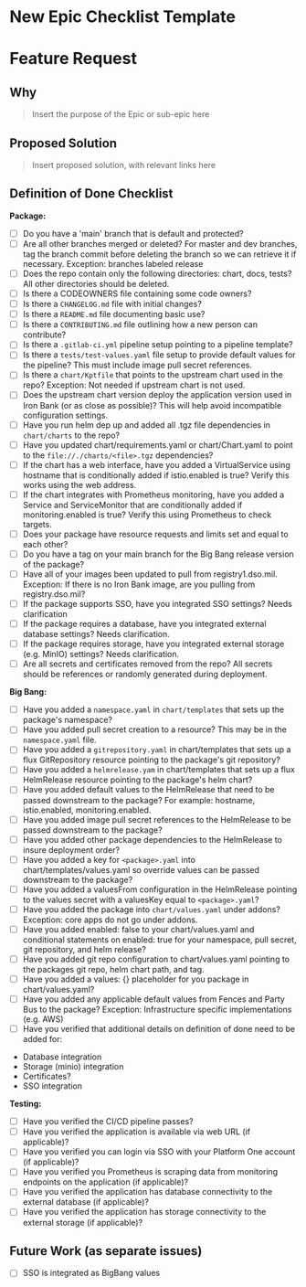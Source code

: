 # New Epic Checklist Template

# Feature Request

## Why

> Insert the purpose of the Epic or sub-epic here

## Proposed Solution

> Insert proposed solution, with relevant links here

## Definition of Done Checklist

**Package:**

- [ ] Do you have a 'main' branch that is default and protected?
- [ ] Are all other branches merged or deleted?  For master and dev branches, tag the branch commit before deleting the branch
    so we can retrieve it if necessary.  Exception: branches labeled release
- [ ] Does the repo contain only the following directories: chart, docs, tests?  All other directories should be deleted.
- [ ] Is there a CODEOWNERS file containing some code owners?
- [ ] Is there a `CHANGELOG.md` file with initial changes?
- [ ] Is there a `README.md` file documenting basic use?
- [ ] Is there a `CONTRIBUTING.md` file outlining how a new person can contribute?
- [ ] Is there a `.gitlab-ci.yml` pipeline setup pointing to a pipeline template?
- [ ] Is there a `tests/test-values.yaml` file setup to provide default values for the pipeline?  This must include image pull
      secret references.
- [ ] Is there a `chart/Kptfile` that points to the upstream chart used in the repo? Exception: Not needed if upstream chart is not used.
- [ ] Does the upstream chart version deploy the application version used in Iron Bank (or as close as possible)? This will help avoid incompatible configuration settings.
- [ ] Have you run helm dep up and added all .tgz file dependencies in `chart/charts` to the repo?
- [ ] Have you updated chart/requirements.yaml or chart/Chart.yaml to point to the `file://./charts/<file>.tgz` dependencies?
- [ ] If the chart has a web interface, have you added a VirtualService using hostname that is conditionally added if
      istio.enabled is true?  Verify this works using the web address.
- [ ] If the chart integrates with Prometheus monitoring, have you added a Service and ServiceMonitor that are conditionally
      added if monitoring.enabled is true? Verify this using Prometheus to check targets.
- [ ] Does your package have resource requests and limits set and equal to each other?
- [ ] Do you have a tag on your main branch for the Big Bang release version of the package?
- [ ] Have all of your images been updated to pull from registry1.dso.mil.  Exception: If there is no Iron Bank image, are you pulling from registry.dso.mil?
- [ ] If the package supports SSO, have you integrated SSO settings? Needs clarification
- [ ] If the package requires a database, have you integrated external database settings? Needs clarification.
- [ ] If the package requires storage, have you integrated external storage (e.g. MinIO) settings?  Needs clarification.
- [ ] Are all secrets and certificates removed from the repo?  All secrets should be references or randomly generated during deployment.

**Big Bang:**

- [ ] Have you added a `namespace.yaml` in `chart/templates` that sets up the package's namespace?
- [ ] Have you added pull secret creation to a resource?  This may be in the `namespace.yaml` file.
- [ ] Have you added a `gitrepository.yaml` in chart/templates that sets up a flux GitRepository resource pointing to the package's git repository?
- [ ] Have you added a `helmrelease.yam` in chart/templates that sets up a flux HelmRelease resource pointing to the package's helm chart?
- [ ] Have you added default values to the HelmRelease that need to be passed downstream to the package?  For example:
      hostname, istio.enabled, monitoring.enabled.
- [ ] Have you added image pull secret references to the HelmRelease to be passed downstream to the package?
- [ ] Have you added other package dependencies to the HelmRelease to insure deployment order?
- [ ] Have you added a key for `<package>.yaml` into chart/templates/values.yaml so override values can be passed downstream to the package?
- [ ] Have you added a valuesFrom configuration in the HelmRelease pointing to the values secret with a valuesKey equal to `<package>.yaml`?
- [ ] Have you added the package into `chart/values.yaml` under addons? Exception: core apps do not go under addons.
- [ ] Have you added enabled: false to your chart/values.yaml and conditional statements on enabled: true for your namespace,
      pull secret, git repository, and helm release?
- [ ] Have you added git repo configuration to chart/values.yaml pointing to the packages git repo, helm chart path, and tag.
- [ ] Have you added a values: {} placeholder for you package in chart/values.yaml?
- [ ] Have you added any applicable default values from Fences and Party Bus to the package?  Exception: Infrastructure
      specific implementations (e.g. AWS)
- [ ] Have you verified that additional details on definition of done need to be added for:
- Database integration
- Storage (minio) integration
- Certificates?
- SSO integration

**Testing:**

- [ ] Have you verified the CI/CD pipeline passes?
- [ ] Have you verified the application is available via web URL (if applicable)?
- [ ] Have you verified you can login via SSO with your Platform One account (if applicable)?
- [ ] Have you verified you Prometheus is scraping data from monitoring endpoints on the application (if applicable)?
- [ ] Have you verified the application has database connectivity to the external database (if applicable)?
- [ ] Have you verified the application has storage connectivity to the external storage (if applicable)?

## Future Work (as separate issues)

- [ ] SSO is integrated as BigBang values
